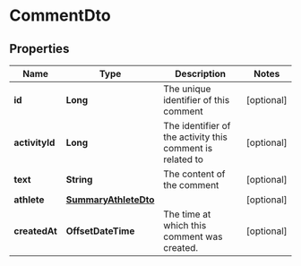 

# CommentDto


## Properties

Name | Type | Description | Notes
------------ | ------------- | ------------- | -------------
**id** | **Long** | The unique identifier of this comment |  [optional]
**activityId** | **Long** | The identifier of the activity this comment is related to |  [optional]
**text** | **String** | The content of the comment |  [optional]
**athlete** | [**SummaryAthleteDto**](SummaryAthleteDto.md) |  |  [optional]
**createdAt** | **OffsetDateTime** | The time at which this comment was created. |  [optional]



